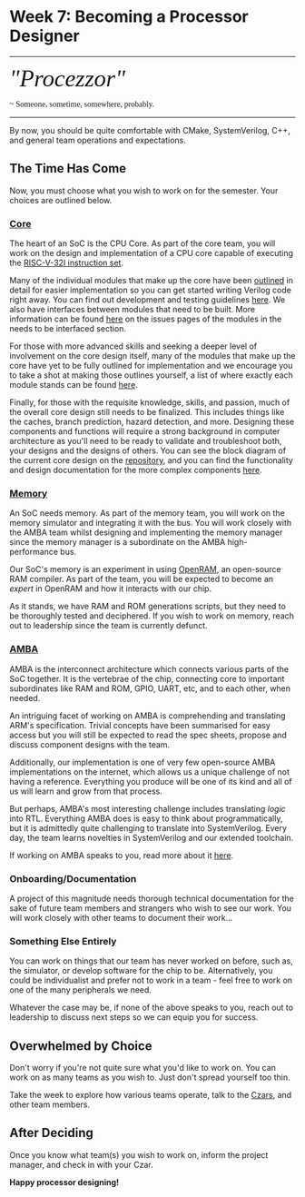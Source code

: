# Week 7: Becoming a Processor Designer

---
<span style="font-family: 'Times New Roman'; font-size: 3em;">*"Procezzor"*</span>

<span style="font-family: 'Times New Roman'; font-size: 1em; align: right">
~ Someone, sometime, somewhere, probably.
</span>

---

By now, you should be quite comfortable with CMake, SystemVerilog, C++, and
general team operations and expectations. 

## The Time Has Come
Now, you must choose what you wish to work on for the semester. Your choices 
are outlined below.

### [Core](https://github.com/NYU-Processor-Design/nyu-core)
The heart of an SoC is the CPU Core. As part of the core team, you will work on 
the design and implementation of a CPU core capable of executing the 
[RISC-V-32I instruction set](https://riscv.org/wp-content/uploads/2017/05/riscv-spec-v2.2.pdf). 

Many of the individual modules that make up the core have been [outlined](https://github.com/NYU-Processor-Design/nyu-core/tree/main/Documentation/Module-Docs) 
in detail for easier implementation so you can get started writing Verilog code 
right away. You can find out development and testing guidelines [here](https://github.com/NYU-Processor-Design/nyu-core/blob/main/Documentation/Dev-and-Test-Docs/dev-test-process.md).
We also have interfaces between modules that need to be built. More information 
can be found [here](https://github.com/orgs/NYU-Processor-Design/projects/4) on 
the issues pages of the modules in the needs to be interfaced section.

For those with more advanced skills and seeking a deeper level of involvement on
the core design itself, many of the modules that make up the core have yet to be 
fully outlined for implementation and we encourage you to take a shot at making 
those outlines yourself, a list of where exactly each module stands can be found 
[here](https://github.com/orgs/NYU-Processor-Design/projects/4).

Finally, for those with the requisite knowledge, skills, and passion, much of the
overall core design still needs to be finalized. This includes things like the 
caches, branch prediction, hazard detection, and more. Designing these components
and functions will require a strong background in computer architecture as
you'll need to be ready to validate and troubleshoot both, your designs and the 
designs of others. You can see the block diagram of the current core design on 
the [repository](https://github.com/NYU-Processor-Design/nyu-core), and you can 
find the functionality and design documentation for the more complex components 
[here](https://github.com/NYU-Processor-Design/nyu-core/tree/main/Documentation/Complex-Module-Functions).

### [Memory](https://github.com/NYU-Processor-Design/nyu-mem)
An SoC needs memory. As part of the memory team, you will work on the memory
simulator and integrating it with the bus. You will work closely with the AMBA
team whilst designing and implementing the memory manager since the memory 
manager is a subordinate on the AMBA high-performance bus.

Our SoC's memory is an experiment in using [OpenRAM](https://openram.org/),
an open-source RAM compiler. As part of the team, you will be expected to
become an _expert_ in OpenRAM and how it interacts with our chip.

As it stands, we have RAM and ROM generations scripts, but they need to be
thoroughly tested and deciphered. If you wish to work on memory, reach out 
to leadership since the team is currently defunct. 

### [AMBA](https://github.com/NYU-Processor-Design/nyu-amba)
AMBA is the interconnect architecture which connects various parts of the SoC
together. It is the vertebrae of the chip, connecting core to important 
subordinates like RAM and ROM, GPIO, UART, etc, and to each other, when 
needed.

An intriguing facet of working on AMBA is comprehending and translating ARM's
specification. Trivial concepts have been summarised for easy access but you 
will still be expected to read the spec sheets, propose and discuss component
designs with the team.

Additionally, our implementation is one of very few open-source AMBA 
implementations on the internet, which allows us a unique challenge of not 
having a reference. Everything you produce will be one of its kind and all of us
will learn and grow from that process.

But perhaps, AMBA's most interesting challenge includes translating _logic_ into
RTL. Everything AMBA does is easy to think about programmatically, but it is 
admittedly quite challenging to translate into SystemVerilog. Every day, the 
team learns novelties in SystemVerilog and our extended toolchain.

If working on AMBA speaks to you, read more about it [here](https://github.com/NYU-Processor-Design/nyu-amba).

<!-- 
### Simulator
Every processor needs it's own simulator for verification. 

### Software
What good is a processor without software that can run on it?

-->

### Onboarding/Documentation
A project of this magnitude needs thorough technical documentation for the sake
of future team members and strangers who wish to see our work. You will work
closely with other teams to document their work...

### Something Else Entirely
You can work on things that our team has never worked on before, such as, 
the simulator, or develop software for the chip to be. Alternatively, you could
be individualist and prefer not to work in a team - feel free to work on one of
the many peripherals we need. 

Whatever the case may be, if none of the above speaks to you, reach out to 
leadership to discuss next steps so we can equip you for success. 

## Overwhelmed by Choice
Don't worry if you're not quite sure what you'd like to work on. You can work
on as many teams as you wish to. Just don't spread yourself too thin. 

Take the week to explore how various teams operate, talk to the [Czars](../../vip_course_docs/membership.md/#czars),
and other team members. 

## After Deciding
Once you know what team(s) you wish to work on, inform the project manager, 
and check in with your Czar.

**Happy processor designing!**
